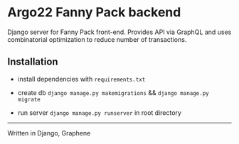 Argo22 Fanny Pack backend
=========================

Django server for Fanny Pack front-end. Provides API via GraphQL and uses combinatorial optimization to reduce number of transactions.


Installation
----------------------

- install dependencies with `requirements.txt`

- create db `django manage.py makemigrations` && `django manage.py migrate`
- run server `django manage.py runserver` in root directory

-------------------------

Written in Django, Graphene
